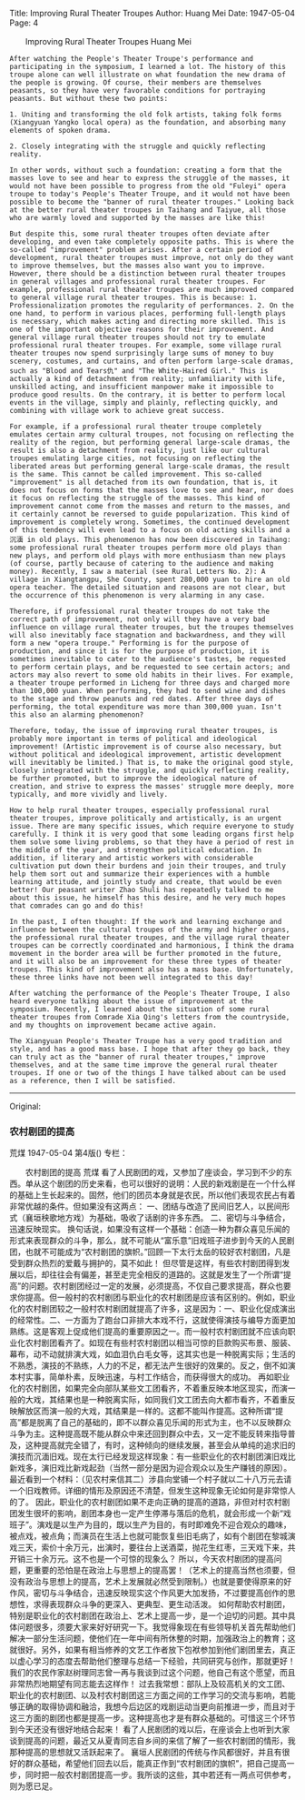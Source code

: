 Title: Improving Rural Theater Troupes
Author: Huang Mei
Date: 1947-05-04
Page: 4

　　Improving Rural Theater Troupes
    Huang Mei

    After watching the People's Theater Troupe's performance and participating in the symposium, I learned a lot. The history of this troupe alone can well illustrate on what foundation the new drama of the people is growing. Of course, their members are themselves peasants, so they have very favorable conditions for portraying peasants. But without these two points:

    1. Uniting and transforming the old folk artists, taking folk forms (Xiangyuan Yangko local opera) as the foundation, and absorbing many elements of spoken drama.

    2. Closely integrating with the struggle and quickly reflecting reality.

    In other words, without such a foundation: creating a form that the masses love to see and hear to express the struggle of the masses, it would not have been possible to progress from the old "Fuleyi" opera troupe to today's People's Theater Troupe, and it would not have been possible to become the "banner of rural theater troupes." Looking back at the better rural theater troupes in Taihang and Taiyue, all those who are warmly loved and supported by the masses are like this!

    But despite this, some rural theater troupes often deviate after developing, and even take completely opposite paths. This is where the so-called "improvement" problem arises. After a certain period of development, rural theater troupes must improve, not only do they want to improve themselves, but the masses also want you to improve. However, there should be a distinction between rural theater troupes in general villages and professional rural theater troupes. For example, professional rural theater troupes are much improved compared to general village rural theater troupes. This is because: 1. Professionalization promotes the regularity of performances. 2. On the one hand, to perform in various places, performing full-length plays is necessary, which makes acting and directing more skilled. This is one of the important objective reasons for their improvement. And general village rural theater troupes should not try to emulate professional rural theater troupes. For example, some village rural theater troupes now spend surprisingly large sums of money to buy scenery, costumes, and curtains, and often perform large-scale dramas, such as "Blood and Tears仇" and "The White-Haired Girl." This is actually a kind of detachment from reality; unfamiliarity with life, unskilled acting, and insufficient manpower make it impossible to produce good results. On the contrary, it is better to perform local events in the village, simply and plainly, reflecting quickly, and combining with village work to achieve great success.

    For example, if a professional rural theater troupe completely emulates certain army cultural troupes, not focusing on reflecting the reality of the region, but performing general large-scale dramas, the result is also a detachment from reality, just like our cultural troupes emulating large cities, not focusing on reflecting the liberated areas but performing general large-scale dramas, the result is the same. This cannot be called improvement. This so-called "improvement" is all detached from its own foundation, that is, it does not focus on forms that the masses love to see and hear, nor does it focus on reflecting the struggle of the masses. This kind of improvement cannot come from the masses and return to the masses, and it certainly cannot be reversed to guide popularization. This kind of improvement is completely wrong. Sometimes, the continued development of this tendency will even lead to a focus on old acting skills and a沉湎 in old plays. This phenomenon has now been discovered in Taihang: some professional rural theater troupes perform more old plays than new plays, and perform old plays with more enthusiasm than new plays (of course, partly because of catering to the audience and making money). Recently, I saw a material (see Rural Letters No. 2): A village in Xiangtangpu, She County, spent 280,000 yuan to hire an old opera teacher. The detailed situation and reasons are not clear, but the occurrence of this phenomenon is very alarming in any case.

    Therefore, if professional rural theater troupes do not take the correct path of improvement, not only will they have a very bad influence on village rural theater troupes, but the troupes themselves will also inevitably face stagnation and backwardness, and they will form a new "opera troupe." Performing is for the purpose of production, and since it is for the purpose of production, it is sometimes inevitable to cater to the audience's tastes, be requested to perform certain plays, and be requested to see certain actors; and actors may also revert to some old habits in their lives. For example, a theater troupe performed in Licheng for three days and charged more than 100,000 yuan. When performing, they had to send wine and dishes to the stage and throw peanuts and red dates. After three days of performing, the total expenditure was more than 300,000 yuan. Isn't this also an alarming phenomenon?

    Therefore, today, the issue of improving rural theater troupes, is probably more important in terms of political and ideological improvement! (Artistic improvement is of course also necessary, but without political and ideological improvement, artistic development will inevitably be limited.) That is, to make the original good style, closely integrated with the struggle, and quickly reflecting reality, be further promoted, but to improve the ideological nature of creation, and strive to express the masses' struggle more deeply, more typically, and more vividly and lively.

    How to help rural theater troupes, especially professional rural theater troupes, improve politically and artistically, is an urgent issue. There are many specific issues, which require everyone to study carefully. I think it is very good that some leading organs first help them solve some living problems, so that they have a period of rest in the middle of the year, and strengthen political education. In addition, if literary and artistic workers with considerable cultivation put down their burdens and join their troupes, and truly help them sort out and summarize their experiences with a humble learning attitude, and jointly study and create, that would be even better! Our peasant writer Zhao Shuli has repeatedly talked to me about this issue, he himself has this desire, and he very much hopes that comrades can go and do this!

    In the past, I often thought: If the work and learning exchange and influence between the cultural troupes of the army and higher organs, the professional rural theater troupes, and the village rural theater troupes can be correctly coordinated and harmonious, I think the drama movement in the border area will be further promoted in the future, and it will also be an improvement for these three types of theater troupes. This kind of improvement also has a mass base. Unfortunately, these three links have not been well integrated to this day!

    After watching the performance of the People's Theater Troupe, I also heard everyone talking about the issue of improvement at the symposium. Recently, I learned about the situation of some rural theater troupes from Comrade Xia Qing's letters from the countryside, and my thoughts on improvement became active again.

    The Xiangyuan People's Theater Troupe has a very good tradition and style, and has a good mass base. I hope that after they go back, they can truly act as the "banner of rural theater troupes," improve themselves, and at the same time improve the general rural theater troupes. If one or two of the things I have talked about can be used as a reference, then I will be satisfied.



<hr /> 

Original: 


### 农村剧团的提高
荒煤
1947-05-04
第4版()
专栏：

　　农村剧团的提高
    荒煤
    看了人民剧团的戏，又参加了座谈会，学习到不少的东西。单从这个剧团的历史来看，也可以很好的说明：人民的新戏剧是在一个什么样的基础上生长起来的。固然，他们的团员本身就是农民，所以他们表现农民占有着非常优越的条件。但如果没有这两点：
    一、团结与改造了民间旧艺人，以民间形式（襄垣秧歌地方戏）为基础，吸收了话剧的许多东西。
    二、密切与斗争结合，迅速反映现实。
    换句话说，如果没有这样一个基础：创造一种为群众喜见乐闻的形式来表现群众的斗争，那么，就不可能从“富乐意”旧戏班子进步到今天的人民剧团，也就不可能成为“农村剧团的旗帜。”回顾一下太行太岳的较好农村剧团，凡是受到群众热烈的爱戴与拥护的，莫不如此！
    但尽管是这样，有些农村剧团得到发展以后，却往往会有偏差，甚至走完全相反的道路的。这就是发生了一个所谓“提高”的问题。农村剧团经过一定的发展，必须提高，不仅自己要求提高，群众也要求你提高。但一般村的农村剧团与职业化的农村剧团是应该有区别的。例如，职业化的农村剧团较之一般村农村剧团就提高了许多，这是因为：一、职业化促成演出的经常性。二、一方面为了跑台口非排大本戏不行，这就使得演技与编导方面更加熟练。这是客观上促成他们提高的重要原因之一。而一般村农村剧团就不应该向职业化农村剧团看齐了。如现在有些村农村剧团以相当可惊的巨款购买布景、服装、幕布，动不动就排演大戏，如血泪仇白毛女等，这其实也是一种脱离实际；生活的不熟悉，演技的不熟练，人力的不足，都无法产生很好的效果的。反之，倒不如演本村实事，简单朴素，反映迅速，与村工作结合，而获得很大的成功。
    再如职业化的农村剧团，如果完全向部队某些文工团看齐，不着重反映本地区现实，而演一般的大戏，其结果也是一种脱离实际，如同我们文工团去向大都市看齐，不着重反映解放区而演一般的大戏，其结果是一样的。这都不能叫作提高。这种所谓“提高”都是脱离了自己的基础的，即不以群众喜见乐闻的形式为主，也不以反映群众斗争为主。这种提高既不能从群众中来还回到群众中去，又一定不能反转来指导普及，这种提高就完全错了，有时，这种倾向的继续发展，甚至会从单纯的追求旧的演技而沉湎旧戏。现在太行已经发现这样现象：有一些职业化的农村剧团演旧戏比新戏多，演旧戏比新戏起劲（当然一部分是因为迎合观众以及生产赚钱的原因）。最近看到一个材料：（见农村来信其二）涉县向堂铺一个村子就以二十八万元去请一个旧戏教师。详细的情形及原因还不清楚，但发生这种现象无论如何是非常惊人的了。
    因此，职业化的农村剧团如果不走向正确的提高的道路，非但对村农村剧团发生很坏的影响，剧团本身也一定产生停滞与落后的危机，就会形成一个新“戏班子”。演戏是以生产为目的，既以生产为目的，有时即难免不迎合观众的趣味，被点戏，被点角；而演员在生活上也就可能恢复些旧毛病了，如有个剧团在黎城演戏三天，索价十余万元，出演时，要往台上送酒菜，抛花生红枣，三天戏下来，共开销三十余万元。这不也是一个可惊的现象么？
    所以，今天农村剧团的提高问题，更重要的恐怕是在政治上与思想上的提高罢！（艺术上的提高当然也须要，但没有政治与思想上的提高，艺术上发展就必然受到限制。）也就是要使得原来的好作风，密切与斗争结合，迅速反映现实这个作风更大加发扬，不过要提高创作的思想性，求得表现群众斗争的更深入、更典型、更生动活泼。
    如何帮助农村剧团，特别是职业化的农村剧团在政治上、艺术上提高一步，是一个迫切的问题。其中具体问题很多，须要大家来好好研究一下。我觉得象现在有些领导机关首先帮助他们解决一部分生活问题，使他们在一年中间有所休整的时期，加强政治上的教育；这就很好。另外，如果有相当修养的文艺工作者放下包袱参加到他们剧团里去，真正以虚心学习的态度去帮助他们整理与总结一下经验，共同研究与创作，那就更好！我们的农民作家赵树理同志曾一再与我谈到过这个问题，他自己有这个愿望，而且非常热烈地期望有同志能去这样作！
    过去我常想：部队上及较高机关的文工团、职业化的农村剧团、以及村农村剧团这三方面之间的工作学习的交流与影响，若能够正确的取得协调和融洽，我想今后边区的戏剧运动当更向前推进一步，而且对于这三方面的剧团也都是提高一步。这种提高也才是有群众基础的。可惜这三个环节到今天还没有很好地结合起来！
    看了人民剧团的戏以后，在座谈会上也听到大家谈到提高的问题，最近又从夏青同志自乡间的来信了解了一些农村剧团的情形，我那种提高的思想就又活跃起来了。
    襄垣人民剧团的传统与作风都很好，并且有很好的群众基础，希望他们回去以后，能真正作到“农村剧团的旗帜”，把自己提高一步，同时把一般农村剧团提高一步。我所谈的这些，其中若还有一两点可供参考，则为愿已足。
